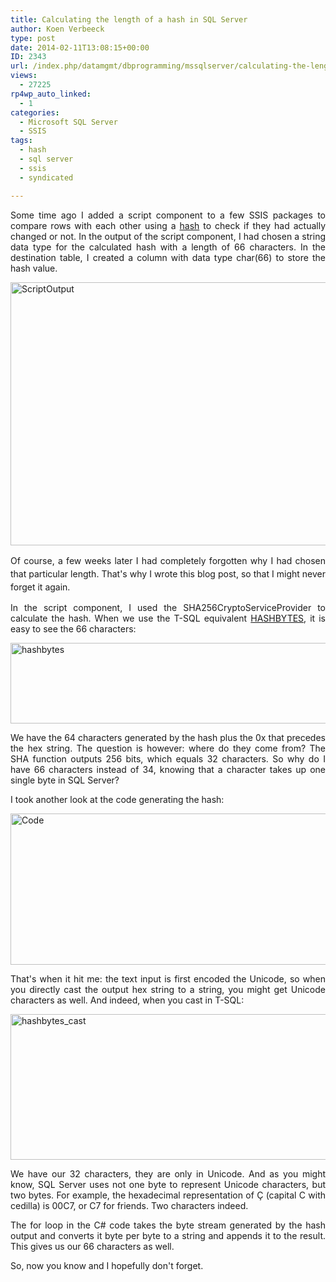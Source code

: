 ```yaml
---
title: Calculating the length of a hash in SQL Server
author: Koen Verbeeck
type: post
date: 2014-02-11T13:08:15+00:00
ID: 2343
url: /index.php/datamgmt/dbprogramming/mssqlserver/calculating-the-length-of-a-hash-in-sql-server/
views:
  - 27225
rp4wp_auto_linked:
  - 1
categories:
  - Microsoft SQL Server
  - SSIS
tags:
  - hash
  - sql server
  - ssis
  - syndicated

---
```

<p style="text-align: justify">
  Some time ago I added a script component to a few SSIS packages to compare rows with each other using a <a href="http://en.wikipedia.org/wiki/Hash_function">hash</a> to check if they had actually changed or not. In the output of the script component, I had chosen a string data type for the calculated hash with a length of 66 characters. In the destination table, I created a column with data type char(66) to store the hash value.
</p>

<p style="text-align: justify">
  <a href="https://lessthandot.z19.web.core.windows.net/wp-content/uploads/2014/02/ScriptOutput.png"><img class="size-full wp-image-2345 alignnone" alt="ScriptOutput" src="https://lessthandot.z19.web.core.windows.net/wp-content/uploads/2014/02/ScriptOutput.png" width="734" height="421" srcset="https://lessthandot.z19.web.core.windows.net/wp-content/uploads/2014/02/ScriptOutput.png 734w, https://lessthandot.z19.web.core.windows.net/wp-content/uploads/2014/02/ScriptOutput-300x172.png 300w" sizes="(max-width: 734px) 100vw, 734px" /></a>
</p>

<p style="text-align: justify">
  <span style="line-height: 1.5em">Of course, a few weeks later I had completely forgotten why I had chosen that particular length. That's why I wrote this blog post, so that I might never forget it again.</span>
</p>

<p style="text-align: justify">
  In the script component, I used the SHA256CryptoServiceProvider to calculate the hash. When we use the T-SQL equivalent <a href="http://technet.microsoft.com/en-us/library/ms174415.aspx">HASHBYTES</a>, it is easy to see the 66 characters:
</p>

<p style="text-align: justify">
  <a href="https://lessthandot.z19.web.core.windows.net/wp-content/uploads/2014/02/hashbytes.png"><img class="alignnone size-full wp-image-2347" alt="hashbytes" src="https://lessthandot.z19.web.core.windows.net/wp-content/uploads/2014/02/hashbytes.png" width="603" height="129" srcset="https://lessthandot.z19.web.core.windows.net/wp-content/uploads/2014/02/hashbytes.png 603w, https://lessthandot.z19.web.core.windows.net/wp-content/uploads/2014/02/hashbytes-300x64.png 300w" sizes="(max-width: 603px) 100vw, 603px" /></a>
</p>

<p style="text-align: justify">
  We have the 64 characters generated by the hash plus the 0x that precedes the hex string. The question is however: where do they come from? The SHA function outputs 256 bits, which equals 32 characters. So why do I have 66 characters instead of 34, knowing that a character takes up one single byte in SQL Server?
</p>

<p style="text-align: justify">
  I took another look at the code generating the hash:
</p>

<p style="text-align: justify">
  <a href="https://lessthandot.z19.web.core.windows.net/wp-content/uploads/2014/02/Code.png"><img class="alignnone size-full wp-image-2346" alt="Code" src="https://lessthandot.z19.web.core.windows.net/wp-content/uploads/2014/02/Code.png" width="857" height="242" srcset="https://lessthandot.z19.web.core.windows.net/wp-content/uploads/2014/02/Code.png 857w, https://lessthandot.z19.web.core.windows.net/wp-content/uploads/2014/02/Code-300x84.png 300w" sizes="(max-width: 857px) 100vw, 857px" /></a>
</p>

<p style="text-align: justify">
  That's when it hit me: the text input is first encoded the Unicode, so when you directly cast the output hex string to a string, you might get Unicode characters as well. And indeed, when you cast in T-SQL:
</p>

<p style="text-align: justify">
  <a href="https://lessthandot.z19.web.core.windows.net/wp-content/uploads/2014/02/hashbytes_cast.png"><img class="alignnone size-full wp-image-2348" alt="hashbytes_cast" src="https://lessthandot.z19.web.core.windows.net/wp-content/uploads/2014/02/hashbytes_cast.png" width="584" height="233" srcset="https://lessthandot.z19.web.core.windows.net/wp-content/uploads/2014/02/hashbytes_cast.png 584w, https://lessthandot.z19.web.core.windows.net/wp-content/uploads/2014/02/hashbytes_cast-300x119.png 300w" sizes="(max-width: 584px) 100vw, 584px" /></a>
</p>

<p style="text-align: justify">
  We have our 32 characters, they are only in Unicode. And as you might know, SQL Server uses not one byte to represent Unicode characters, but two bytes. For example, the hexadecimal representation of Ç (capital C with cedilla) is 00C7, or C7 for friends. Two characters indeed.
</p>

<p style="text-align: justify">
  The for loop in the C# code takes the byte stream generated by the hash output and converts it byte per byte to a string and appends it to the result. This gives us our 66 characters as well.
</p>

<p style="text-align: justify">
  So, now you know and I hopefully don't forget.
</p>